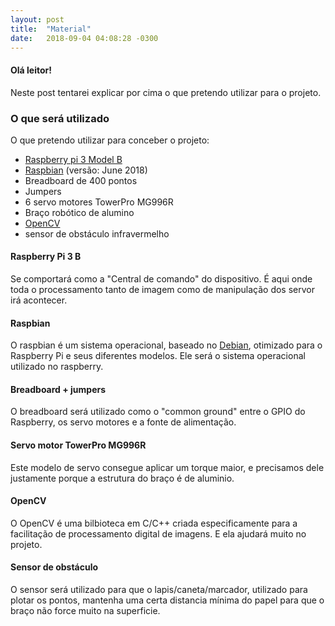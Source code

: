 ```yaml
---
layout: post
title:  "Material"
date:   2018-09-04 04:08:28 -0300
---
```

#### Olá leitor!

Neste post tentarei explicar por cima o que pretendo utilizar para o projeto.

<!--more-->

### O que será utilizado

O que pretendo utilizar para conceber o projeto:
- [Raspberry pi 3 Model B](https://www.raspberrypi.org/products/raspberry-pi-3-model-b/)
- [Raspbian](https://www.raspberrypi.org/downloads/raspbian/) (versão: June 2018)
- Breadboard de 400 pontos
- Jumpers
- 6 servo motores TowerPro MG996R
- Braço robótico de alumino
- [OpenCV](https://opencv.org/)
- sensor de obstáculo infravermelho

#### Raspberry Pi 3 B
Se comportará como a "Central de comando" do dispositivo. É aqui onde toda o processamento tanto de imagem como de manipulação dos servor irá acontecer.

#### Raspbian
O raspbian é um sistema operacional, baseado no [Debian](https://www.debian.org/), otimizado para o Raspberry Pi e seus diferentes modelos. Ele será o sistema operacional utilizado no raspberry.

#### Breadboard + jumpers
O breadboard será utilizado como o "common ground" entre o GPIO do Raspberry, os servo motores e a fonte de alimentação.

#### Servo motor TowerPro MG996R
Este modelo de servo consegue aplicar um torque maior, e precisamos dele justamente porque a estrutura do braço é de aluminio.

#### OpenCV
O OpenCV é uma bilbioteca em C/C++ criada especificamente para a facilitação de processamento digital de imagens. E ela ajudará muito no projeto.

#### Sensor de obstáculo
O sensor será utilizado para que o lapis/caneta/marcador, utilizado para plotar os pontos, mantenha uma certa distancia mínima do papel para que o braço não force muito na superficie.

